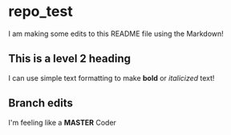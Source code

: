 # repo_test

I am making some edits to this README file using the Markdown! 

## This is a level 2 heading 

I can use simple text formatting to make **bold** or *italicized* text! 

## Branch edits

I'm feeling like a **MASTER** Coder 
